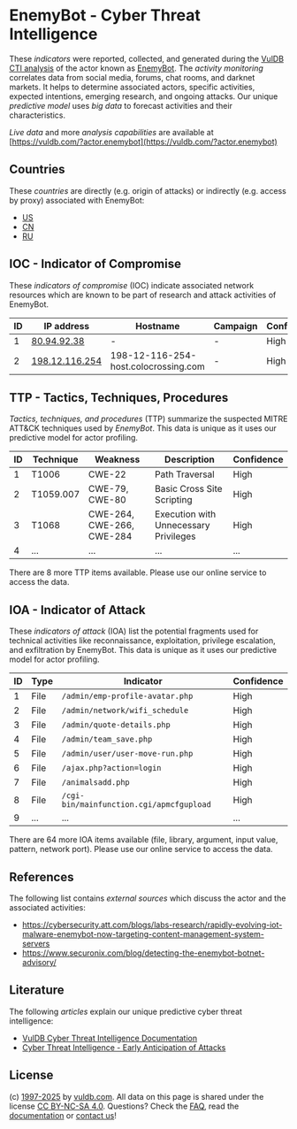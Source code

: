 # EnemyBot - Cyber Threat Intelligence

These _indicators_ were reported, collected, and generated during the [VulDB CTI analysis](https://vuldb.com/?kb.cti) of the actor known as [EnemyBot](https://vuldb.com/?actor.enemybot). The _activity monitoring_ correlates data from social media, forums, chat rooms, and darknet markets. It helps to determine associated actors, specific activities, expected intentions, emerging research, and ongoing attacks. Our unique _predictive model_ uses _big data_ to forecast activities and their characteristics.

_Live data_ and more _analysis capabilities_ are available at [https://vuldb.com/?actor.enemybot](https://vuldb.com/?actor.enemybot)

## Countries

These _countries_ are directly (e.g. origin of attacks) or indirectly (e.g. access by proxy) associated with EnemyBot:

* [US](https://vuldb.com/?country.us)
* [CN](https://vuldb.com/?country.cn)
* [RU](https://vuldb.com/?country.ru)

## IOC - Indicator of Compromise

These _indicators of compromise_ (IOC) indicate associated network resources which are known to be part of research and attack activities of EnemyBot.

ID | IP address | Hostname | Campaign | Confidence
-- | ---------- | -------- | -------- | ----------
1 | [80.94.92.38](https://vuldb.com/?ip.80.94.92.38) | - | - | High
2 | [198.12.116.254](https://vuldb.com/?ip.198.12.116.254) | 198-12-116-254-host.colocrossing.com | - | High

## TTP - Tactics, Techniques, Procedures

_Tactics, techniques, and procedures_ (TTP) summarize the suspected MITRE ATT&CK techniques used by _EnemyBot_. This data is unique as it uses our predictive model for actor profiling.

ID | Technique | Weakness | Description | Confidence
-- | --------- | -------- | ----------- | ----------
1 | T1006 | CWE-22 | Path Traversal | High
2 | T1059.007 | CWE-79, CWE-80 | Basic Cross Site Scripting | High
3 | T1068 | CWE-264, CWE-266, CWE-284 | Execution with Unnecessary Privileges | High
4 | ... | ... | ... | ...

There are 8 more TTP items available. Please use our online service to access the data.

## IOA - Indicator of Attack

These _indicators of attack_ (IOA) list the potential fragments used for technical activities like reconnaissance, exploitation, privilege escalation, and exfiltration by EnemyBot. This data is unique as it uses our predictive model for actor profiling.

ID | Type | Indicator | Confidence
-- | ---- | --------- | ----------
1 | File | `/admin/emp-profile-avatar.php` | High
2 | File | `/admin/network/wifi_schedule` | High
3 | File | `/admin/quote-details.php` | High
4 | File | `/admin/team_save.php` | High
5 | File | `/admin/user/user-move-run.php` | High
6 | File | `/ajax.php?action=login` | High
7 | File | `/animalsadd.php` | High
8 | File | `/cgi-bin/mainfunction.cgi/apmcfgupload` | High
9 | ... | ... | ...

There are 64 more IOA items available (file, library, argument, input value, pattern, network port). Please use our online service to access the data.

## References

The following list contains _external sources_ which discuss the actor and the associated activities:

* https://cybersecurity.att.com/blogs/labs-research/rapidly-evolving-iot-malware-enemybot-now-targeting-content-management-system-servers
* https://www.securonix.com/blog/detecting-the-enemybot-botnet-advisory/

## Literature

The following _articles_ explain our unique predictive cyber threat intelligence:

* [VulDB Cyber Threat Intelligence Documentation](https://vuldb.com/?kb.cti)
* [Cyber Threat Intelligence - Early Anticipation of Attacks](https://www.scip.ch/en/?labs.20201022)

## License

(c) [1997-2025](https://vuldb.com/?kb.changelog) by [vuldb.com](https://vuldb.com/?kb.about). All data on this page is shared under the license [CC BY-NC-SA 4.0](https://creativecommons.org/licenses/by-nc-sa/4.0/). Questions? Check the [FAQ](https://vuldb.com/?kb.faq), read the [documentation](https://vuldb.com/?kb) or [contact us](https://vuldb.com/?contact)!
